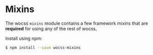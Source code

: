# Mixins

The wocss `mixins` module contains a few framework mixins that are
**required** for using any of the rest of wocss.

Install using npm:

```sh
$ npm install --save wocss-mixins
```
